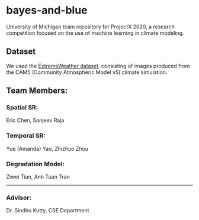 # bayes-and-blue
University of Michigan team repository for ProjectX 2020, a research competition focused on the use of machine learning in climate modeling. 

## Dataset
We used the [ExtremeWeather dataset](https://extremeweatherdataset.github.io/), consisting of images produced from the CAM5 (Community Atmospheric Model v5) climate simulation.

## Team Members:
### Spatial SR: 
Eric Chen, Sanjeev Raja

### Temporal SR: 
Yue (Amanda) Yao, Zhizhuo Zhou

### Degradation Model:
Ziwei Tian, Anh Tuan Tran

<hr>

### Advisor: 
Dr. Sindhu Kutty, CSE Department

